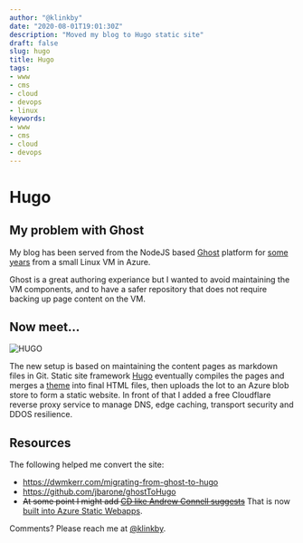 ```yaml
---
author: "@klinkby"
date: "2020-08-01T19:01:30Z"
description: "Moved my blog to Hugo static site"
draft: false
slug: hugo
title: Hugo
tags:
- www
- cms
- cloud
- devops
- linux
keywords:
- www
- cms
- cloud
- devops
---
```


# Hugo

## My problem with Ghost
My blog has been served from the NodeJS based [Ghost](https://ghost.org/)
platform for [some years](../../2016/ghost-blogging-platform/) from a small
Linux VM in Azure.

Ghost is a great authoring experiance but I wanted to avoid maintaining the VM
components, and to have a safer repository that does not require backing up page
content on the VM.

## Now meet...
![HUGO](/images/2020/hugo-logo-wide.svg)


The new setup is based on maintaining the content pages as markdown files in Git.
Static site framework [Hugo](https://gohugo.io/) eventually compiles the
pages and merges a [theme](https://themes.gohugo.io/hugo-theme-cactus/) into
final HTML files, then uploads the lot to an Azure blob store to form a static
website. In front of that I added a free Cloudflare reverse proxy service to
manage DNS, edge caching, transport security and DDOS resilience.

## Resources
The following  helped me convert the site:

- https://dwmkerr.com/migrating-from-ghost-to-hugo
- https://github.com/jbarone/ghostToHugo
- ~~At some point I might add [CD like Andrew Connell suggests](https://www.andrewconnell.com/blog/automated-hugo-releases-with-github-actions/)~~ That is now [built into Azure Static Webapps](https://learn.microsoft.com/en-us/azure/static-web-apps/publish-hugo).

Comments? Please reach me at [@klinkby](https://www.twitter.com/klinkby).